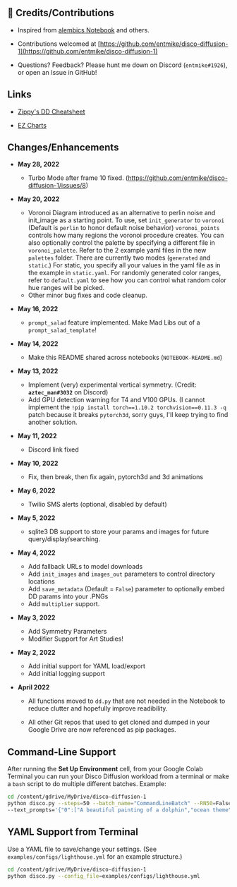 ## 🙏 Credits/Contributions
- Inspired from [alembics Notebook](https://colab.research.google.com/github/alembics/disco-diffusion/blob/main/Disco_Diffusion.ipynb) and others.

- Contributions welcomed at [https://github.com/entmike/disco-diffusion-1](https://github.com/entmike/disco-diffusion-1)

- Questions?  Feedback?  Please hunt me down on Discord (`entmike#1926`), or open an Issue in GitHub!

## Links
- [Zippy's DD Cheatsheet](https://docs.google.com/document/d/1l8s7uS2dGqjztYSjPpzlmXLjl5PM3IGkRWI3IiCuK7g)

- [EZ Charts](https://docs.google.com/document/d/1ORymHm0Te18qKiHnhcdgGp-WSt8ZkLZvow3raiu2DVU)


## Changes/Enhancements
- **May 28, 2022**
  - Turbo Mode after frame 10 fixed.  (https://github.com/entmike/disco-diffusion-1/issues/8)
- **May 20, 2022**
  - Voronoi Diagram introduced as an alternative to perlin noise and init_image as a starting point.  To use, set `init_generator` to `voronoi` (Default is `perlin` to honor default noise behavior)  `voronoi_points` controls how many regions the voronoi procedure creates.  You can also optionally control the palette by specifying a different file in `voronoi_palette`.  Refer to the 2 example yaml files in the new `palettes` folder.  There are currently two modes (`generated` and `static`.)  For static, you specify all your values in the yaml file as in the example in `static.yaml`.  For randomly generated color ranges, refer to `default.yaml` to see how you can control what random color hue ranges will be picked.
  - Other minor bug fixes and code cleanup.
- **May 16, 2022**
  - `prompt_salad` feature implemented.  Make Mad Libs out of a `prompt_salad_template`!
- **May 14, 2022**
  - Make this README shared across notebooks (`NOTEBOOK-README.md`)
- **May 13, 2022**
  - Implement (very) experimental vertical symmetry.  (Credit: **`aztec_man#3032`** on Discord)
  - Add GPU detection warning for T4 and V100 GPUs.  (I cannot implement the `!pip install torch==1.10.2 torchvision==0.11.3 -q` patch because it breaks `pytorch3d`, sorry guys, I'll keep trying to find another solution.
- **May 11, 2022**
  - Discord link fixed
- **May 10, 2022**
  - Fix, then break, then fix again, pytorch3d and 3d animations
- **May 6, 2022**
  - Twilio SMS alerts (optional, disabled by default)
- **May 5, 2022**
  - sqlite3 DB support to store your params and images for future query/display/searching.
- **May 4, 2022**
  - Add fallback URLs to model downloads
  - Add `init_images` and `images_out` parameters to control directory locations
  - Add `save_metadata` (Default = `False`) parameter to optionally embed DD params into your .PNGs
  - Add `multiplier` support.
- **May 3, 2022**
  - Add Symmetry Parameters
  - Modifier Support for Art Studies!
- **May 2, 2022**
  - Add initial support for YAML load/export
  - Add initial logging support

- **April 2022**
  - All functions moved to `dd.py` that are not needed in the Notebook to reduce clutter and hopefully improve readibility.

  - All other Git repos that used to get cloned and dumped in your Google Drive are now referenced as pip packages.

## Command-Line Support

  After running the **Set Up Environment** cell, from your Google Colab Terminal you can run your Disco Diffusion workload from a terminal or make a `bash` script to do multiple different batches.  Example:

  ```bash
  cd /content/gdrive/MyDrive/disco-diffusion-1
  python disco.py --steps=50 --batch_name="CommandLineBatch" --RN50=False \
  --text_prompts='{"0":["A beautiful painting of a dolphin","ocean theme"]}'
  ```
## YAML Support from Terminal

  Use a YAML file to save/change your settings.  (See `examples/configs/lighthouse.yml` for an example structure.)
   ```bash
   cd /content/gdrive/MyDrive/disco-diffusion-1
   python disco.py --config_file=examples/configs/lighthouse.yml
   ```